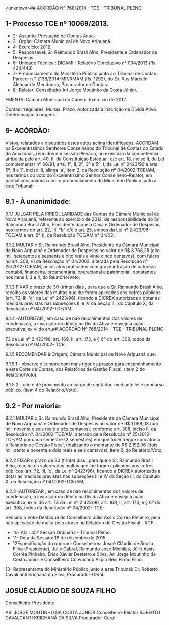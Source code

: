 &lt;unknown&gt;## ACÓRDÃO Nº 768/2014 - TCE - TRIBUNAL PLENO

## 1- Processo TCE nº 10069/2013.

- 2- Assunto: Prestação de Contas Anual.
- 3- Órgão: Câmara Municipal de Novo Aripuanã.
- 4- Exercício: 2012.
- 5- Responsável: Sr. Raimundo Brasil Alho, Presidente e Ordenador de Despesas.
- 6- Unidade Técnica : DICAMI - Relatório Conclusivo n° 094/2013 (fls. 424/443)
- 7- Pronunciamento do Ministério Público junto ao Tribunal de Contas :  Parecer n.° 2138/2014-MP/RMAM (fls. 1292), do Dr. Ruy Marcelo Alencar de Mendonça, Procurador de Contas.
- 8- Relator: Conselheiro Ari Jorge Moutinho da Costa Júnior.

EMENTA: Câmara Municipal do Careiro. Exercício de 2012.

Contas irregulares. Multas. Prazo. Autorizada a inscrição na Dívida Ativa. Determinação à origem.

## 9- ACÓRDÃO:

Vistos, relatados e discutidos estes autos acima identificados,  ACORDAM os Excelentíssimos  Senhores  Conselheiros  do  Tribunal  de  Contas  do  Estado  do Amazonas, reunidos em sessão Plenária, no exercício da competência atribuída pelo art. 40, II, da Constituição Estadual, c/c art. 18, inciso II, da Lei complementar nº 06/91, arts. 1º,  II,  2º,  3º  e  5º,  I,  da  Lei  nº  2423/96  e  arts.  5º,  II  e  11,  inciso  III,  alínea  'a',  item  2,  da Resolução nº 04/2002-TCE/AM, nos termos do voto do Excelentíssimo Senhor Conselheiro-Relator, em  parcial  consonância com  o  pronunciamento  do  Ministério Público junto a este Tribunal:

## 9.1 - À unanimidade:

9.1.1  JULGAR  PELA  IRREGULARIDADE das  Contas  da  Câmara Municipal de Novo Aripuanã, referente ao exercício de 2012, de responsabilidade do Sr. Raimundo Brasil Alho, Presidente daquela Casa e Ordenador de Despesas, nos termos do  art.  22,  III,  "b"  c/c  o  art.  25,  ambos  da  Lei  n°  2.423/96-TCE/AM  e  art.  5°,  II,  da Resolução TCE/AM n° 04/02;

9.1.2  MULTAR o  Sr.  Raimundo  Brasil  Alho,  Presidente  da  Câmara Municipal de Novo Aripuanã e Ordenador de Despesas no valor de R$ 8.768,25 (oito mil, setecentos e sessenta e oito reais e vinte cinco centavos), com fulcro no art. 308, VI da Resolução n° 04/2002, alterada pela Resolução n° 25/2012-TCE/AM, pelos atos praticados com grave infração de natureza contábil, financeira, orçamentária, operacional e patrimonial, constantes nos itens 1, 3 e 4, do Relatório/Voto;

9.1.3 FIXAR o prazo de 30 (trinta) dias , para que o Sr. Raimundo Brasil Alho, recolha os valores das multas que lhe foram aplicados aos cofres públicos (art. 72, III, 'c', da Lei nº 2423/96), ficando a DICREX autorizada a dotar as medidas previstas nas subseções III e IV da Seção III, do Capítulo X, da Resolução nº 04/2002-TCE/AM;

9.1.4 -AUTORIZAR , em  caso  de  não  recolhimentos  dos  valores  de condenação, a inscrição do débito na Dívida Ativa e ensejo à ação executiva, ex vi do art.## ACÓRDÃO Nº 768/2014 - TCE - TRIBUNAL PLENO

73 da Lei nº 2.423/96,  art. 169,  II,  art. 173, e § 6º do art. 308,  todos da Resolução nº 04/2002- TCE;

9.1.5 RECOMENDAR à Origem, Câmara Municipal de Novo Aripuanã que:

9.1.5.1 - observe e cumpra com mais rigor os prazos para encaminhamento a esta Corte de Contas, dos Relatórios de Gestão Fiscal; (item 2 do Relatório/Voto);

9.1.5.2 - crie e dê provimento ao cargo de contador, mediante lei e concurso público. (item 4 do Relatório/Voto).

## 9.2 - Por maioria:

9.2.1  MULTAR o  Sr.  Raimundo  Brasil  Alho,  Presidente  da  Câmara Municipal de Novo Aripuanã e Ordenador de Despesas no valor de R$ 1.096,03 (um mil, noventa  e  seis  reais  e  três  centavos),  conforme  art.  308,  inciso  II,  da  Resolução  nº. 04/2002-TCE/AM,  alterado  pela  Resolução  nº  25/2012-TCE/AM por  cada  semestre  (2 semestres) em que foi entregue com atraso o Relatório de Gestão Fiscal, totalizando o montante de R$ 2.192,06 (dois mil, cento e noventa e dois reais e seis centavos), item 2, do Relatório/Voto;

9.2.2 FIXAR o prazo de 30 (trinta) dias , para que o Sr. Raimundo Brasil Alho, recolha os valores das multas que lhe foram aplicados aos cofres públicos (art. 72, III, 'c', da Lei nº 2423/96), ficando a DICREX autorizada a dotar as medidas previstas nas subseções III e IV da Seção III, do Capítulo X, da Resolução nº 04/2002-TCE/AM;

9.2.3 -AUTORIZAR , em  caso  de  não  recolhimentos  dos  valores  de condenação, a inscrição do débito na Dívida Ativa e ensejo à ação executiva, ex vi do art. 73 da Lei nº 2.423/96,  art. 169,  II,  art. 173, e § 6º do art. 308,  todos da Resolução nº 04/2002- TCE;

Vencido o Voto-Destaque do Conselheiro Júlio Assis Corrêa Pinheiro, pela não aplicação de multa pelo atraso no Relatório de Gestão Fiscal - RGF.

- 10- Ata : 45ª Sessão Ordinária - Tribunal Pleno.
- 11- Data da Sessão: 19 de dezembro de 2015.
- 12Especificação do quorum: Conselheiros: Josué Cláudio de Souza Filho (Presidente),  Julio  Cabral,  Raimundo  José  Michiles,  Júlio  Assis  Corrêa  Pinheiro,  Érico Xavier Desterro e Silva, Ari Jorge  Moutinho da Costa Junior e Conselheiro Convocado Alípio Reis Firmo Filho.

13- Representante do Ministério Público junto a este Tribunal: Dr. Roberto Cavalcanti Krichanã da Silva, Procurador-Geral.

## JOSUÉ CLÁUDIO DE SOUZA FILHO

Conselheiro-Presidente

ARI JORGE MOUTINHO DA COSTA JÚNIOR Conselheiro-Relator ROBERTO CAVALCANTI KRICHANÃ DA SILVA Procurador-Geral